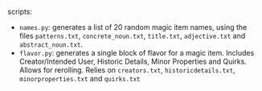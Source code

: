 scripts:

- `names.py`: generates a list of 20 random magic item names, using the files `patterns.txt`, `concrete_noun.txt`, `title.txt`, `adjective.txt` and `abstract_noun.txt`.
- `flavor.py`: generates a single block of flavor for a magic item. Includes Creator/Intended User, Historic Details, Minor Properties and Quirks. Allows for rerolling. Relies on `creators.txt`, `historicdetails.txt`, `minorproperties.txt` and `quirks.txt`
